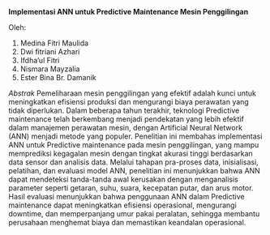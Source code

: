 **Implementasi ANN untuk Predictive Maintenance Mesin Penggilingan**

Oleh:
1. Medina Fitri Maulida
2. Dwi fitriani Azhari
3. Ifdha’ul Fitri
4. Nismara Mayzalia
5. Ester Bina Br. Damanik

*Abstrak*
Pemeliharaan mesin penggilingan yang efektif adalah kunci untuk meningkatkan efisiensi produksi dan mengurangi biaya perawatan yang tidak diperlukan. Dalam beberapa tahun terakhir, teknologi Predictive maintenance telah berkembang menjadi pendekatan yang lebih efektif dalam manajemen perawatan mesin, dengan Artificial Neural Network (ANN) menjadi metode yang populer. Penelitian ini membahas implementasi ANN untuk Predictive maintenance pada mesin penggilingan, yang mampu memprediksi kegagalan mesin dengan tingkat akurasi tinggi berdasarkan data sensor dan analisis data. Melalui tahapan pra-proses data, inisialisasi, pelatihan, dan evaluasi model ANN, penelitian ini menunjukkan bahwa ANN dapat mendeteksi tanda-tanda awal kerusakan dengan menganalisis parameter seperti getaran, suhu, suara, kecepatan putar, dan arus motor. Hasil evaluasi menunjukkan bahwa penggunaan ANN dalam Predictive maintenance dapat meningkatkan efisiensi operasional, mengurangi downtime, dan memperpanjang umur pakai peralatan, sehingga membantu perusahaan menghemat biaya dan memastikan keandalan operasional.

